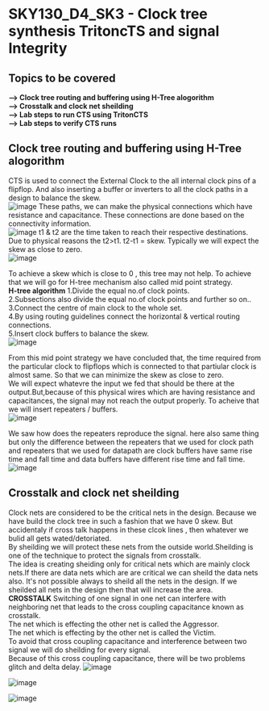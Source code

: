 #  SKY130_D4_SK3 - Clock tree synthesis TritoncTS and signal Integrity
##  Topics to be covered
**--> Clock tree routing and buffering using H-Tree alogorithm**   
**--> Crosstalk and clock net sheilding**  
**--> Lab steps to run CTS using TritonCTS**    
**--> Lab steps to verify CTS runs**    



## Clock tree routing and buffering using H-Tree alogorithm   

CTS is used to connect the External Clock to the all internal clock pins of a flipflop. And also inserting a buffer or inverters to all the clock paths in a design to balance the skew.  
![image](https://github.com/Gayathri4801/NASSCOM-VSD-IAT/assets/163323618/594e48be-cdd3-4ceb-bc95-3f45e7432d71)
These paths, we can make the physical connections which have resistance and capacitance.  These connections are done based on the connectivity information.   
![image](https://github.com/Gayathri4801/NASSCOM-VSD-IAT/assets/163323618/da53827a-9c7b-45a1-a257-72f4befc03f2)
t1 & t2 are the time taken to reach their respective destinations. Due to physical reasons the t2>t1. 
t2-t1 = skew. Typically we will expect the skew as close to zero.  
![image](https://github.com/Gayathri4801/NASSCOM-VSD-IAT/assets/163323618/982178d9-b355-472e-baa3-2021764231e6)

To achieve a skew which is close to 0 , this tree may not help. To achieve that we will go for H-tree mechanism also called mid point strategy.  
**H-tree algorithm**
1.Divide the equal no.of clock points.  
2.Subsections also divide the equal no.of clock points and further so on..   
3.Connect the centre of main clock to the whole set.   
4.By using routing guidelines connect the horizontal & vertical routing connections.   
5.Insert clock buffers to balance the skew.   
![image](https://github.com/Gayathri4801/NASSCOM-VSD-IAT/assets/163323618/84495f28-2100-40e5-95c9-23921c00b30a)

From this mid point strategy we have concluded that, the time required from the particular clock to flipflops which is connected to that partiular clock is almost same. So that we can minimize the skew as close to zero.   
We will expect whatevre the input we fed that should be there at the output.But,because of this physical wires which are having resistance and capacitances, the signal may not reach the output properly. To acheive that we will insert repeaters / buffers.  
![image](https://github.com/Gayathri4801/NASSCOM-VSD-IAT/assets/163323618/7567d073-f744-459b-90f4-57b9f7028e50)

We saw how does the repeaters reproduce the signal. here also same thing but only the difference between the repeaters that we used for clock path and repeaters that we used for datapath are clock buffers have same rise time and fall time and data buffers have different rise time and fall time.  
![image](https://github.com/Gayathri4801/NASSCOM-VSD-IAT/assets/163323618/f78de9a3-14eb-4cd4-8233-4e00446d9916)

## Crosstalk and clock net sheilding

Clock nets are considered to be the critical nets in the design. Because we have build the clock tree in such a fashion that we have 0 skew.  But accidentaly if cross talk happens in these clcok lines , then whatever we bulid all gets wated/detoriated.  
By sheilding we will protect these nets from the outside world.Sheilding is one of the technique to protect the signals from crosstalk.  
The idea is creating sheiding only for critical nets which are mainly clock nets.If there are data nets which are are critical we can sheild the data nets also. It's not possible always to sheild all the nets in the design. If we sheilded all nets in the design then that will increase the area.   
**CROSSTALK** Switching of one signal in one net can interfere with neighboring net that leads to the cross coupling capacitance known as crosstalk.  
The net which is effecting the other net is called the Aggressor.    
The net which is effecting by the other net is called the Victim.     
To avoid that cross coupling capacitance and interference between two signal we will do sheilding for every signal.   
Because of this cross coupling capacitance, there will be two problems glitch and delta delay. 
![image](https://github.com/Gayathri4801/NASSCOM-VSD-IAT/assets/163323618/0c454362-ed41-4640-917d-9f1ee41c06be)

![image](https://github.com/Gayathri4801/NASSCOM-VSD-IAT/assets/163323618/4e458a56-3c7f-4d4e-889b-6f8f472e8429)
 
![image](https://github.com/Gayathri4801/NASSCOM-VSD-IAT/assets/163323618/a9338258-50a0-468d-bfee-b36ae12cc95f)


